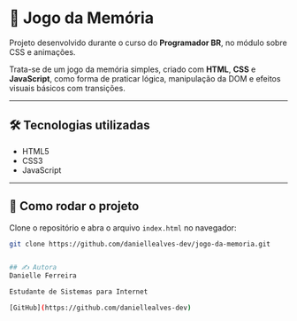 # 🧠 Jogo da Memória

Projeto desenvolvido durante o curso do **Programador BR**, no módulo sobre CSS e animações.  

Trata-se de um jogo da memória simples, criado com **HTML**, **CSS** e **JavaScript**, como forma de praticar lógica, manipulação da DOM e efeitos visuais básicos com transições.

---

## 🛠️ Tecnologias utilizadas

- HTML5  
- CSS3  
- JavaScript  

---

## 🚀 Como rodar o projeto

Clone o repositório e abra o arquivo `index.html` no navegador:

```bash
git clone https://github.com/daniellealves-dev/jogo-da-memoria.git


## ✍️ Autora
Danielle Ferreira

Estudante de Sistemas para Internet

[GitHub](https://github.com/daniellealves-dev)






